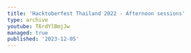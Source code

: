 ```yaml
---
title: 'Hacktoberfest Thailand 2022 - Afternoon sessions'
type: archive
youtube: T6rdYlBmjJw
managed: true
published: '2023-12-05'
---
```

